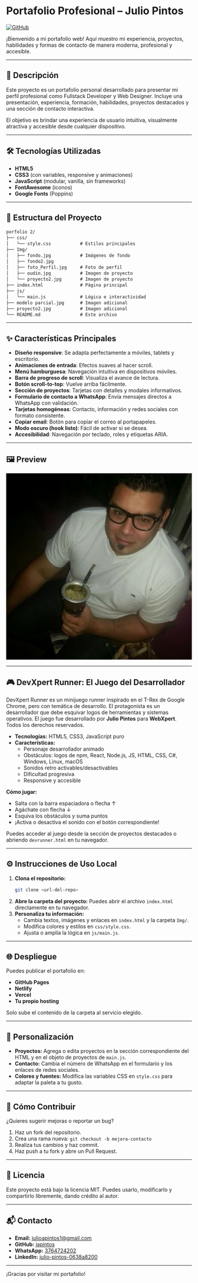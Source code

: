 # Portafolio Profesional – Julio Pintos

[![GitHub](https://img.shields.io/badge/GitHub-japintos-181717?logo=github)](https://github.com/japintos)

¡Bienvenido a mi portafolio web! Aquí muestro mi experiencia, proyectos, habilidades y formas de contacto de manera moderna, profesional y accesible.

---

## 🚀 Descripción
Este proyecto es un portafolio personal desarrollado para presentar mi perfil profesional como Fullstack Developer y Web Designer. Incluye una presentación, experiencia, formación, habilidades, proyectos destacados y una sección de contacto interactiva.

El objetivo es brindar una experiencia de usuario intuitiva, visualmente atractiva y accesible desde cualquier dispositivo.

---

## 🛠️ Tecnologías Utilizadas
- **HTML5**
- **CSS3** (con variables, responsive y animaciones)
- **JavaScript** (modular, vanilla, sin frameworks)
- **FontAwesome** (iconos)
- **Google Fonts** (Poppins)

---

## 📁 Estructura del Proyecto
```
porfolio 2/
├── css/
│   └── style.css           # Estilos principales
├── Img/
│   ├── fondo.jpg           # Imágenes de fondo
│   ├── fondo2.jpg
│   ├── foto_Perfil.jpg     # Foto de perfil
│   ├── oudin.jpg           # Imagen de proyecto
│   └── proyecto2.jpg       # Imagen de proyecto
├── index.html              # Página principal
├── js/
│   └── main.js             # Lógica e interactividad
├── modelo parcial.jpg      # Imagen adicional
├── proyecto2.jpg           # Imagen adicional
└── README.md               # Este archivo
```

---

## ✨ Características Principales
- **Diseño responsive**: Se adapta perfectamente a móviles, tablets y escritorio.
- **Animaciones de entrada**: Efectos suaves al hacer scroll.
- **Menú hamburguesa**: Navegación intuitiva en dispositivos móviles.
- **Barra de progreso de scroll**: Visualiza el avance de lectura.
- **Botón scroll-to-top**: Vuelve arriba fácilmente.
- **Sección de proyectos**: Tarjetas con detalles y modales informativos.
- **Formulario de contacto a WhatsApp**: Envía mensajes directos a WhatsApp con validación.
- **Tarjetas homogéneas**: Contacto, información y redes sociales con formato consistente.
- **Copiar email**: Botón para copiar el correo al portapapeles.
- **Modo oscuro (hook listo)**: Fácil de activar si se desea.
- **Accesibilidad**: Navegación por teclado, roles y etiquetas ARIA.

---

## 🖼️ Preview

![Preview del portafolio](Img/foto_Perfil.jpg)

---

## 🎮 DevXpert Runner: El Juego del Desarrollador

DevXpert Runner es un minijuego runner inspirado en el T-Rex de Google Chrome, pero con temática de desarrollo. El protagonista es un desarrollador que debe esquivar logos de herramientas y sistemas operativos. El juego fue desarrollado por **Julio Pintos** para **WebXpert**. Todos los derechos reservados.

- **Tecnologías:** HTML5, CSS3, JavaScript puro
- **Características:**
  - Personaje desarrollador animado
  - Obstáculos: logos de npm, React, Node.js, JS, HTML, CSS, C#, Windows, Linux, macOS
  - Sonidos retro activables/desactivables
  - Dificultad progresiva
  - Responsive y accesible

**Cómo jugar:**
- Salta con la barra espaciadora o flecha ↑
- Agáchate con flecha ↓
- Esquiva los obstáculos y suma puntos
- ¡Activa o desactiva el sonido con el botón correspondiente!

Puedes acceder al juego desde la sección de proyectos destacados o abriendo `devrunner.html` en tu navegador.

---

## ⚙️ Instrucciones de Uso Local
1. **Clona el repositorio:**
   ```bash
   git clone <url-del-repo>
   ```
2. **Abre la carpeta del proyecto:**
   Puedes abrir el archivo `index.html` directamente en tu navegador.
3. **Personaliza tu información:**
   - Cambia textos, imágenes y enlaces en `index.html` y la carpeta `Img/`.
   - Modifica colores y estilos en `css/style.css`.
   - Ajusta o amplía la lógica en `js/main.js`.

---

## 🌐 Despliegue
Puedes publicar el portafolio en:
- **GitHub Pages**
- **Netlify**
- **Vercel**
- **Tu propio hosting**

Solo sube el contenido de la carpeta al servicio elegido.

---

## 📝 Personalización
- **Proyectos:** Agrega o edita proyectos en la sección correspondiente del HTML y en el objeto de proyectos de `main.js`.
- **Contacto:** Cambia el número de WhatsApp en el formulario y los enlaces de redes sociales.
- **Colores y fuentes:** Modifica las variables CSS en `style.css` para adaptar la paleta a tu gusto.

---

## 🤝 Cómo Contribuir
¿Quieres sugerir mejoras o reportar un bug?
1. Haz un fork del repositorio.
2. Crea una rama nueva: `git checkout -b mejora-contacto`
3. Realiza tus cambios y haz commit.
4. Haz push a tu fork y abre un Pull Request.

---

## 📄 Licencia
Este proyecto está bajo la licencia MIT. Puedes usarlo, modificarlo y compartirlo libremente, dando crédito al autor.

---

## 📬 Contacto
- **Email:** julioapintos1@gmail.com
- **GitHub:** [japintos](https://github.com/japintos)
- **WhatsApp:** [3764724202](https://wa.me/3764724202)
- **LinkedIn:** [julio-pintos-0638a8200](https://www.linkedin.com/in/julio-pintos-0638a8200/)

---

¡Gracias por visitar mi portafolio! 